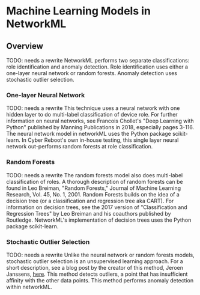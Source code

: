 # Machine Learning Models in NetworkML

## Overview
TODO: needs a rewrite
NetworkML performs two separate classifications: role identification and
anomaly detection. Role identification uses either a one-layer neural network
or random forests. Anomaly detection uses stochastic outlier selection.

### One-layer Neural Network
TODO: needs a rewrite
This technique uses a neural network with one hidden layer to do multi-label
classification of device role. For further information on neural networks,
see Francois Chollet's "Deep Learning with Python" published by Manning
Publications in 2018, especially pages 3-116. The neural network model in
networkML uses the Python package scikit-learn. In Cyber Reboot's own
in-house testing, this single layer neural network out-performs random forests
at role classification.

### Random Forests
TODO: needs a rewrite
The random forests model also does multi-label classification of roles. A thorough
description of random forests can be found in Leo Breiman, "Random Forests,"
Journal of Machine Learning Research, Vol. 45, No. 1, 2001. Random Forests
builds on the idea of a decision tree (or a classification and regression
tree aka CART). For information on decision trees, see the 2017 version of
"Classification and Regression Trees" by Leo Breiman and his coauthors published
by Routledge. NetworkML's implementation of decision trees uses the Python
package scikit-learn.

### Stochastic Outlier Selection
TODO: needs a rewrite
Unlike the neural network or random forests models, stochastic outlier selection
is an unsupervised learning approach. For a short description, see a blog post
by the creator of this method, Jeroen Janssens, [here](https://www.datascienceworkshops.com/blog/stochastic-outlier-selection/).
This method detects outliers, a point that has insufficient affinity with the
other data points. This method performs anomaly detection within networkML.
